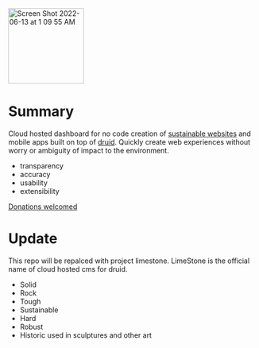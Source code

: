 <img width="152" alt="Screen Shot 2022-06-13 at 1 09 55 AM" src="https://user-images.githubusercontent.com/73197190/173441236-6157b938-385e-4eaa-885e-692e753a0dac.png">

# Summary

Cloud hosted dashboard for no code creation of [sustainable websites](https://sustainablewebdesign.org/) and mobile apps built on top of [druid](https://github.com/rollthecloudinc/druid). Quickly create web experiences without worry or ambiguity of impact to the environment.

* transparency
* accuracy
* usability
* extensibility

[Donations welcomed](https://www.paypal.com/fundraiser/charity/4587641)

# Update

This repo will be repalced with project limestone. LimeStone is the official name of cloud hosted cms for druid.

* Solid
* Rock
* Tough
* Sustainable
* Hard
* Robust
* Historic used in sculptures and other art
